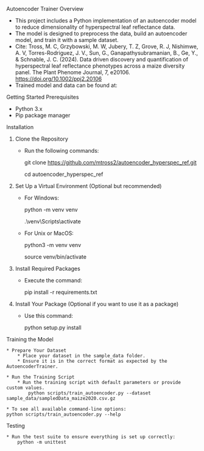 Autoencoder Trainer
Overview

* This project includes a Python implementation of an autoencoder model to reduce dimensionality of hyperspectral leaf reflectance data.
* The model is designed to preprocess the data, build an autoencoder model, and train it with a sample dataset.
* Cite:
Tross, M. C, Grzybowski, M. W, Jubery, T. Z, Grove, R. J, Nishimwe, A. V, Torres-Rodriguez, J. V., Sun, G., Ganapathysubramanian, B., Ge, Y., & Schnable, J. C. (2024). Data driven discovery and quantification of hyperspectral leaf reflectance phenotypes across a maize diversity panel. The Plant Phenome Journal, 7, e20106. https://doi.org/10.1002/ppj2.20106
* Trained model and data can be found at: 

Getting Started
Prerequisites

* Python 3.x
* Pip package manager

Installation

1. Clone the Repository
    * Run the following commands:

    	git clone https://github.com/mtross2/autoencoder_hyperspec_ref.git

    	cd autoencoder_hyperspec_ref

2. Set Up a Virtual Environment (Optional but recommended)

    * For Windows:

        python -m venv venv

        .\venv\Scripts\activate

    * For Unix or MacOS:
    
        python3 -m venv venv

        source venv/bin/activate

3. Install Required Packages

    * Execute the command:

        pip install -r requirements.txt

4. Install Your Package (Optional if you want to use it as a package)

    * Use this command:

        python setup.py install

Training the Model

    * Prepare Your Dataset
        * Place your dataset in the sample_data folder.
        * Ensure it is in the correct format as expected by the AutoencoderTrainer.

    * Run the Training Script
        * Run the training script with default parameters or provide custom values.
            python scripts/train_autoencoder.py --dataset sample_data/sampledData_maize2020.csv.gz

    * To see all available command-line options:
	python scripts/train_autoencoder.py --help

Testing

    * Run the test suite to ensure everything is set up correctly:
        python -m unittest
